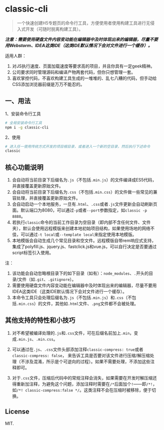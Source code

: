 # classic-cli

> 一个快速创建H5专题页的命令行工具，方便使用者使用构建工具进行无侵入式开发（可随时脱离构建工具）。

***注意：需要使用硬盘文件内容变动能在编辑器中及时体现出来的编辑器，尽量不要用Webstorm、IDEA这类IDE（这类IDE默认情况下会对文件进行一个缓存）。***

适用人群：

1. 对JS执行速度、页面加载速度等要求高的项目，并且你具有一定geek精神。
2. 公司要求同时管理源码和编译产物两套代码，但你只想管理一套。
3. 喜欢掌控代码，不喜欢构建工具生成的一堆堆的、乱七八糟的代码，但手动给CSS添加浏览器前缀是万万不能忍的。

## 一、用法

1、安装命令行工具

```bash
# 全局安装命令行工具
npm i -g classic-cli
```

2、使用

```bash
# 进入任一使用传统方式开发的项目根目录，或者进入一个新的空目录，然后执行下述命令
classic
```

## 核心功能说明

1. 会自动将当前目录下后缀名为`.js`（不包括`.min.js`）的文件编译成ES5代码，并直接覆盖更新原始文件。
2. 会自动将当前目录下后缀名为`.css`（不包括`.min.css`）的文件做一些常见的兼容处理，并直接覆盖更新原始文件。
3. 会自动启动一个本地服务，一旦有`.html`、`.css`或者`.js`文件更新会自动刷新页面。默认端口为8080，可以通过`-p`或者`--port`参数指定，如`classic -p 8888`。
4. 若执行`classic`命令的当前工作目录为空目录（即内部不含任何文件、文件夹），默认会使用远程模版来创建本地初始项目结构，如果使用场地的网络不佳，可以通过`-t local`或`--template local`来指定使用本地模版。
5. 本地模版会自动生成几个常见目录和空文件。远程模版自带rem响应式支持，集成了polyfill.js、jquery.js、fastclick.js和vue.js，可以自行决定是否要通过script标签引入使用。

注：

1. 该功能会自动忽略根目录下的如下目录（如有）：`node_modules`、`.`开头的目录/文件（如`.git`、`.gitignore`）。
2. 需要使用硬盘文件内容变动能在编辑器中及时体现出来的编辑器，尽量不要用IDEA这类IDE（这类IDE默认情况下会对文件进行一个缓存）。
3. 本命令工具只会处理后缀名为`.js`（不包括`.min.js`）和`.css`（不包括`.min.css`）的文件，其他如`.html`文件、`.png`文件都不会被处理。

## 其他支持的特性和小技巧

1. 对不希望被编译处理的`.js`和`.css`文件，可在后缀名前加上`.min`，变成`.min.js`、`.min.css`。

2. 可以通过在`.js`、`.css`文件头部添加注释`classic-compress: true`或者`classic-compress: false`，
来告诉工具是否要对该文件进行压缩/解压缩处理（不涉及混淆，所示是个可逆向的过程）。如果不需要处理，不添加这些注释即可。

3. 对于`.css`文件，压缩后代码中的常规注释会消失，如果需要在开发时解压缩还得重新加注释，为避免这个问题，添加注释时需要在`/*`后面加个`!`——即`/*!`，如`/*! classic-compress:false */`。这类注释不会在压缩时被移除，便于切换。

## License

MIT.

